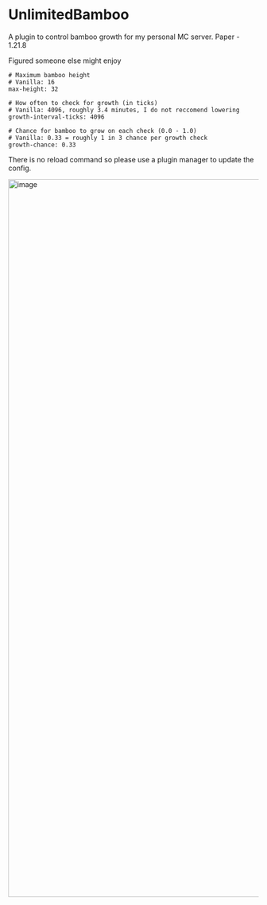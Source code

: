 # UnlimitedBamboo
A plugin to control bamboo growth for my personal MC server. Paper - 1.21.8

Figured someone else might enjoy

```
# Maximum bamboo height
# Vanilla: 16
max-height: 32

# How often to check for growth (in ticks)
# Vanilla: 4096, roughly 3.4 minutes, I do not reccomend lowering
growth-interval-ticks: 4096

# Chance for bamboo to grow on each check (0.0 - 1.0)
# Vanilla: 0.33 = roughly 1 in 3 chance per growth check
growth-chance: 0.33

```
There is no reload command so please use a plugin manager to update the config.

<img width="3443" height="1443" alt="image" src="https://github.com/user-attachments/assets/7cd5ef3a-7c44-40c3-8661-4ce115b484db" />
